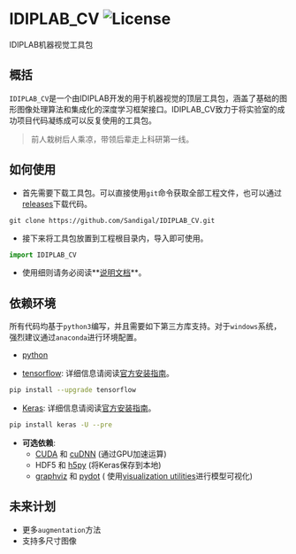 # IDIPLAB_CV ![License](https://img.shields.io/aur/license/yaourt.svg?style=plastic)

IDIPLAB机器视觉工具包



## 概括

`IDIPLAB_CV`是一个由IDIPLAB开发的用于机器视觉的顶层工具包，涵盖了基础的图形图像处理算法和集成化的深度学习框架接口。IDIPLAB_CV致力于将实验室的成功项目代码凝练成可以反复使用的工具包。

> 前人栽树后人乘凉，带领后辈走上科研第一线。



## 如何使用

- 首先需要下载工具包。可以直接使用`git`命令获取全部工程文件，也可以通过[releases](https://github.com/Sandigal/IDIPLAB_CV/releases)下载代码。

```
git clone https://github.com/Sandigal/IDIPLAB_CV.git
```

- 接下来将工具包放置到工程根目录内，导入即可使用。

```python
import IDIPLAB_CV
```

- 使用细则请务必阅读**[说明文档](https://github.com/Sandigal/IDIPLAB_CV/wiki)**。





## 依赖环境
所有代码均基于`python3`编写，并且需要如下第三方库支持。对于`windows`系统，强烈建议通过`anaconda`进行环境配置。

- [python](https://www.python.org/)

* [tensorflow](https://www.tensorflow.org/): 详细信息请阅读[官方安装指南](https://www.tensorflow.org/install/)。
```bash
pip install --upgrade tensorflow
```

* [Keras](https://keras.io/): 详细信息请阅读[官方安装指南](https://keras.io/#installation)。
```bash
pip install keras -U --pre
```
* **可选依赖**:
  -  [CUDA](http://www.r-tutor.com/gpu-computing/cuda-installation/cuda7.5-ubuntu) 和 [cuDNN](http://askubuntu.com/questions/767269/how-can-i-install-cudnn-on-ubuntu-16-04) (通过GPU加速运算)
  - HDF5 和 [h5py](http://docs.h5py.org/en/latest/build.html) (将Keras保存到本地)
  - [graphviz](https://graphviz.gitlab.io/download/) 和 [pydot](https://github.com/erocarrera/pydot) ( 使用[visualization utilities](https://keras.io/visualization/)进行模型可视化)




## 未来计划
* 更多`augmentation`方法
* 支持多尺寸图像
